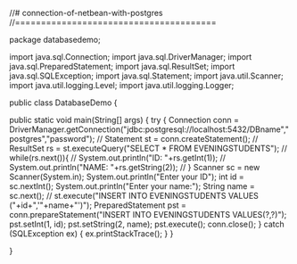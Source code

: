 //# connection-of-netbean-with-postgres
//=======================================

package databasedemo;

import java.sql.Connection; import java.sql.DriverManager; import java.sql.PreparedStatement; import java.sql.ResultSet; import java.sql.SQLException; import java.sql.Statement; import java.util.Scanner; import java.util.logging.Level; import java.util.logging.Logger;

public class DatabaseDemo {

public static void main(String[] args) {
    try {
        Connection conn = DriverManager.getConnection("jdbc:postgresql://localhost:5432/DBname","postgres","password");
// Statement st = conn.createStatement(); // ResultSet rs = st.executeQuery("SELECT * FROM EVENINGSTUDENTS"); // while(rs.next()){ // System.out.println("ID: "+rs.getInt(1)); // System.out.println("NAME: "+rs.getString(2)); // } Scanner sc = new Scanner(System.in); System.out.println("Enter your ID"); int id = sc.nextInt(); System.out.println("Enter your name:"); String name = sc.next(); // st.execute("INSERT INTO EVENINGSTUDENTS VALUES ("+id+",'"+name+"')"); PreparedStatement pst = conn.prepareStatement("INSERT INTO EVENINGSTUDENTS VALUES(?,?)"); pst.setInt(1, id); pst.setString(2, name); pst.execute(); conn.close(); } catch (SQLException ex) { ex.printStackTrace(); } }

}
